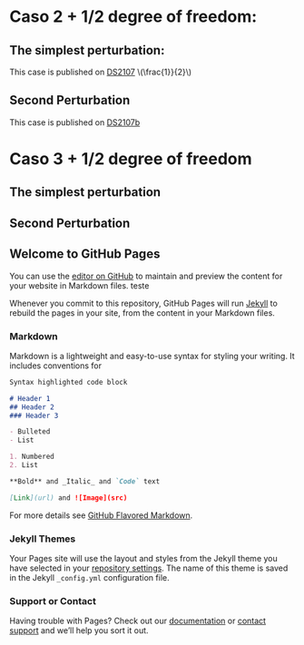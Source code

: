 # Caso 2 + 1/2 degree of freedom:

## The simplest perturbation:

This case is published on [DS2107](https://link.springer.com/article/10.1134/S1560354717010051)
\\(\frac{1}}{2}\\)


## Second Perturbation

This case is published on [DS2107b](https://arxiv.org/pdf/1710.00029.pdf)


# Caso 3 + 1/2 degree of freedom

## The simplest perturbation

## Second Perturbation









## Welcome to GitHub Pages

You can use the [editor on GitHub](https://github.com/schaeferrodrigo/scattering_map_project/edit/master/README.md) to maintain and preview the content for your website in Markdown files. teste

Whenever you commit to this repository, GitHub Pages will run [Jekyll](https://jekyllrb.com/) to rebuild the pages in your site, from the content in your Markdown files.

### Markdown

Markdown is a lightweight and easy-to-use syntax for styling your writing. It includes conventions for

```markdown
Syntax highlighted code block

# Header 1
## Header 2
### Header 3

- Bulleted
- List

1. Numbered
2. List

**Bold** and _Italic_ and `Code` text

[Link](url) and ![Image](src)
```

For more details see [GitHub Flavored Markdown](https://guides.github.com/features/mastering-markdown/).

### Jekyll Themes

Your Pages site will use the layout and styles from the Jekyll theme you have selected in your [repository settings](https://github.com/schaeferrodrigo/scattering_map_project/settings). The name of this theme is saved in the Jekyll `_config.yml` configuration file.

### Support or Contact

Having trouble with Pages? Check out our [documentation](https://help.github.com/categories/github-pages-basics/) or [contact support](https://github.com/contact) and we’ll help you sort it out.
